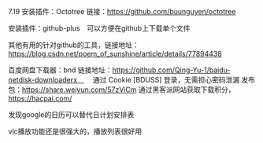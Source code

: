 7.19
安装插件：Octotree 链接：https://github.com/buunguyen/octotree

安装插件：github-plus　可以方便在github上下载单个文件

其他有用的针对github的工具，链接地址：https://blog.csdn.net/poem_of_sunshine/article/details/77894438

百度网盘下载器：bnd 链接地址：https://github.com/Qing-Yu-1/baidu-netdisk-downloaderx　
			　通过 Cookie [BDUSS] 登录，无需担心密码泄漏
			发布包：https://share.weiyun.com/57zViCm
			通过黑客派网站获取下载积分，https://hacpai.com/
			
发现google的日历可以替代日计划安排表

vlc播放功能还是很强大的，播放列表很好用







